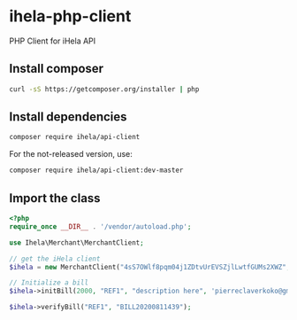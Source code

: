 # ihela-php-client

PHP Client for iHela API

## Install composer

```sh
curl -sS https://getcomposer.org/installer | php
```

## Install dependencies

```sh
composer require ihela/api-client
```

For the not-released version, use:

```sh
composer require ihela/api-client:dev-master
```

## Import the class

```php
<?php 
require_once __DIR__ . '/vendor/autoload.php';

use Ihela\Merchant\MerchantClient;

// get the iHela client
$ihela = new MerchantClient("4sS7OWlf8pqm04j1ZDtvUrEVSZjlLwtfGUMs2XWZ", "HN7osYwSJuEOO4MEth6iNlBS8oHm7LBhC8fejkZkqDJUrvVQodKtO55bMr845kmplSlfK3nxFcEk2ryiXzs1UW1YfVP5Ed6Yw0RR6QmnwsQ7iNJfzTgeehZ2XM9mmhC3")

// Initialize a bill
$ihela->initBill(2000, "REF1", "description here", 'pierreclaverkoko@gmail.com');

$ihela->verifyBill("REF1", "BILL20200811439");
```